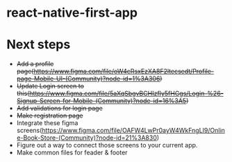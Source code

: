 # react-native-first-app

# Next steps

- ~~Add a profile page(https://www.figma.com/file/oW4cRsxEzXA8F2ltecsedt/Profile-page-Mobile-UI-(Community)?node-id=1%3A306)~~
- ~~Update Login screen to this(https://www.figma.com/file/5aXqSbgvBCHIzfIy5fHGgs/Login-%26-Signup-Screen-for-Mobile-(Community)?node-id=16%3A5)~~
- ~~Add validations for login page~~
- ~~Make registration page~~
- Integrate these figma screens(https://www.figma.com/file/OAFW4LwPr0ayW4WkFngLI9/Online-Book-Store-(Community)?node-id=21%3A830)
- Figure out a way to connect those screens to your current app.
- Make common files for feader & footer
